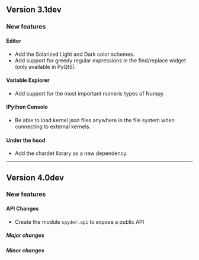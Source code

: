 ## Version 3.1dev

### New features

#### Editor
* Add the Solarized Light and Dark color schemes.
* Add support for greedy regular expressions in the find/replace widget
  (only available in PyQt5).

#### Variable Explorer
* Add support for the most important numeric types of Numpy.

#### IPython Console
* Be able to load kernel json files anywhere in the file system when
  connecting to external kernels.

#### Under the hood
* Add the chardet library as a new dependency.


----


## Version 4.0dev

### New features

#### API Changes
* Create the module `spyder.api` to expose a public API

##### Major changes

##### Minor changes
